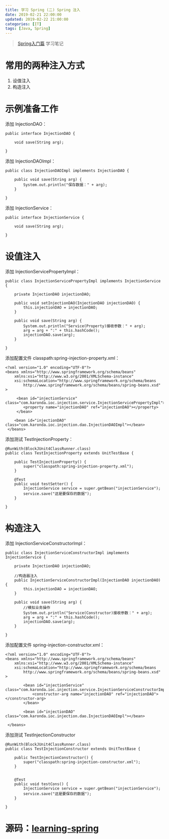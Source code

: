 ```yaml
---
title: 学习 Spring (二) Spring 注入
date: 2019-02-21 22:00:00
updated: 2019-02-22 21:00:00
categories: [IT]
tags: [Java, Spring]
---
```


> [Spring入门篇](https://www.imooc.com/learn/196) 学习笔记

# 常用的两种注入方式

1. 设值注入
1. 构造注入

# 示例准备工作

添加 InjectionDAO：

```
public interface InjectionDAO {
	
	void save(String arg);
	
}
```

添加 InjectionDAOImpl：

```
public class InjectionDAOImpl implements InjectionDAO {
	
	public void save(String arg) {
		System.out.println("保存数据：" + arg);
	}

}
```

添加 InjectionService：

```
public interface InjectionService {
	
	void save(String arg);
	
}
```

# 设值注入

添加 InjectionServicePropertyImpl：

```
public class InjectionServicePropertyImpl implements InjectionService {

	private InjectionDAO injectionDAO;
	
	public void setInjectionDAO(InjectionDAO injectionDAO) {
		this.injectionDAO = injectionDAO;
	}

	public void save(String arg) {
		System.out.println("Service(Property)接收参数：" + arg);
		arg = arg + ":" + this.hashCode();
		injectionDAO.save(arg);
	}
	
}
```

添加配置文件 classpath:spring-injection-property.xml：

```
<?xml version="1.0" encoding="UTF-8"?>
<beans xmlns="http://www.springframework.org/schema/beans"
    xmlns:xsi="http://www.w3.org/2001/XMLSchema-instance"
    xsi:schemaLocation="http://www.springframework.org/schema/beans
        http://www.springframework.org/schema/beans/spring-beans.xsd" >
        
     <bean id="injectionService" class="com.karonda.ioc.injection.service.InjectionServicePropertyImpl">
        <property name="injectionDAO" ref="injectionDAO"></property>
     </bean>

    <bean id="injectionDAO" class="com.karonda.ioc.injection.dao.InjectionDAOImpl"></bean>
 </beans>
```

添加测试 TestInjectionProperty：

```
@RunWith(BlockJUnit4ClassRunner.class)
public class TestInjectionProperty extends UnitTestBase {

	public TestInjectionProperty() {
		super("classpath:spring-injection-property.xml");
	}
	
	@Test
	public void testSetter() {
		InjectionService service = super.getBean("injectionService");
		service.save("这是要保存的数据");
	}
	
}
```

# 构造注入

添加 InjectionServiceConstructorImpl：

```
public class InjectionServiceConstructorImpl implements InjectionService {
	
	private InjectionDAO injectionDAO;
	
	//构造器注入
	public InjectionServiceConstructorImpl(InjectionDAO injectionDAO) {
		this.injectionDAO = injectionDAO;
	}

	public void save(String arg) {
		//模拟业务操作
		System.out.println("Service(Constructor)接收参数：" + arg);
		arg = arg + ":" + this.hashCode();
		injectionDAO.save(arg);
	}
	
}
```

添加配置文件 spring-injection-constructor.xml：

```
<?xml version="1.0" encoding="UTF-8"?>
<beans xmlns="http://www.springframework.org/schema/beans"
    xmlns:xsi="http://www.w3.org/2001/XMLSchema-instance"
    xsi:schemaLocation="http://www.springframework.org/schema/beans
        http://www.springframework.org/schema/beans/spring-beans.xsd" >

		<bean id="injectionService" class="com.karonda.ioc.injection.service.InjectionServiceConstructorImpl">
        	<constructor-arg name="injectionDAO" ref="injectionDAO"></constructor-arg>
        </bean>
        
        <bean id="injectionDAO" class="com.karonda.ioc.injection.dao.InjectionDAOImpl"></bean>
	
 </beans>
```

添加测试 TestInjectionConstructor

```
@RunWith(BlockJUnit4ClassRunner.class)
public class TestInjectionConstructor extends UnitTestBase {
	
	public TestInjectionConstructor() {
		super("classpath:spring-injection-constructor.xml");
	}

	
	@Test
	public void testCons() {
		InjectionService service = super.getBean("injectionService");
		service.save("这是要保存的数据");
	}
	
}
```

# 源码：[learning-spring](https://github.com/VictorBu/learning-spring)
